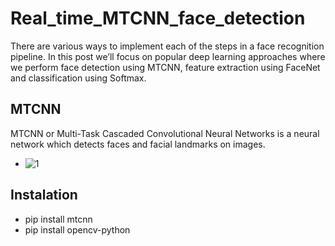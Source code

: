
# Real_time_MTCNN_face_detection
There are various ways to implement each of the steps in a face recognition pipeline. In this post we’ll focus on popular deep learning approaches where we perform face detection using MTCNN, feature extraction using FaceNet and classification using Softmax.

## MTCNN
MTCNN or Multi-Task Cascaded Convolutional Neural Networks is a neural network which detects faces and facial landmarks on images.

- ![1](https://user-images.githubusercontent.com/112936318/192254490-08a50d79-045a-4ef7-a717-e9570896d82a.png)
## Instalation
- pip install mtcnn
- pip install opencv-python

